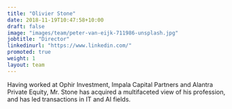 ```yaml
---
title: "Olivier Stone"
date: 2018-11-19T10:47:58+10:00
draft: false
image: "images/team/peter-van-eijk-711986-unsplash.jpg"
jobtitle: "Director"
linkedinurl: "https://www.linkedin.com/"
promoted: true
weight: 1
layout: team
---
```

Having worked at Ophir Investment, Impala Capital Partners and Alantra Private Equity, Mr. Stone has acquired a multifaceted view of his profession, and has led transactions in IT and AI fields.